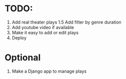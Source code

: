 # TODO:

1. Add real theater plays
   1.5 Add filter by genre duration
2. Add youtube video if available
3. Make it easy to add or edit plays
4. Deploy

# Optional

1. Make a Django app to manage plays
